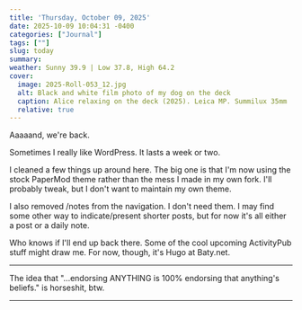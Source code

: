```yaml
---
title: 'Thursday, October 09, 2025'
date: 2025-10-09 10:04:31 -0400
categories: ["Journal"]
tags: [""]
slug: today
summary: 
weather: Sunny 39.9 | Low 37.8, High 64.2
cover: 
  image: 2025-Roll-053_12.jpg
  alt: Black and white film photo of my dog on the deck
  caption: Alice relaxing on the deck (2025). Leica MP. Summilux 35mm
  relative: true
---
```


Aaaaand, we're back.

Sometimes I really like WordPress. It lasts a week or two.

I cleaned a few things up around here. The big one is that I'm now using the stock PaperMod theme rather than the mess I made in my own fork. I'll probably tweak, but I don't want to maintain my own theme.

I also removed /notes from the navigation. I don't need them. I may find some other way to indicate/present shorter posts, but for now it's all either a post or a daily note.

Who knows if I'll end up back there. Some of the cool upcoming ActivityPub stuff might draw me. For now, though, it's Hugo at Baty.net.

----

The idea that "...endorsing ANYTHING is 100% endorsing that anything's beliefs." is horseshit, btw.

----


